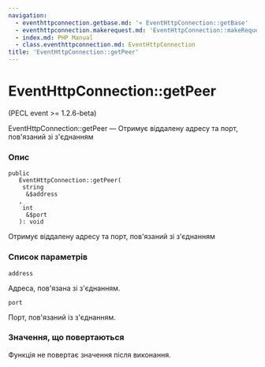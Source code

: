 ```yaml
---
navigation:
  - eventhttpconnection.getbase.md: '« EventHttpConnection::getBase'
  - eventhttpconnection.makerequest.md: 'EventHttpConnection::makeRequest »'
  - index.md: PHP Manual
  - class.eventhttpconnection.md: EventHttpConnection
title: 'EventHttpConnection::getPeer'
---
```

# EventHttpConnection::getPeer

(PECL event >= 1.2.6-beta)

EventHttpConnection::getPeer — Отримує віддалену адресу та порт, пов'язаний зі з'єднанням

### Опис

```methodsynopsis
public
   EventHttpConnection::getPeer(
    string
     &$address
   , 
    int
     &$port
   ): void
```

Отримує віддалену адресу та порт, пов'язаний зі з'єднанням

### Список параметрів

`address`

Адреса, пов'язана зі з'єднанням.

`port`

Порт, пов'язаний із з'єднанням.

### Значення, що повертаються

Функція не повертає значення після виконання.
